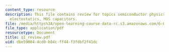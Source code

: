 ```yaml
---
content_type: resource
description: This file contains review for topics semiconductor physics, pn junction,
  electostatics, MOS capacitors.
file: /media/https%3A/open-learning-course-data-rc.s3.amazonaws.com/6-012-microelectronic-devices-and-circuits-fall-2005/dbe590844cd0b84cff44f3fdbf2f41dc_q1_review.pdf
file_type: application/pdf
resourcetype: Document
title: q1_review.pdf
uid: dbe59084-4cd0-b84c-ff44-f3fdbf2f41dc
---
```

